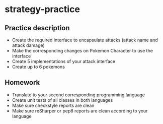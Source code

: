 # strategy-practice

## Practice description

- Create the required interface to encapsulate attacks (attack name and attack damage)
- Make the corresponding changes on Pokemon Character to use the interface
- Create 5 implementations of your attack interface
- Create up to 6 pokemons

## Homework
- Translate to your second corresponding programming language
- Create unit tests of all classes in both languages
- Make sure checkstyle reports are clean
- Make sure reSharper or pep8 reports are clean according to your language